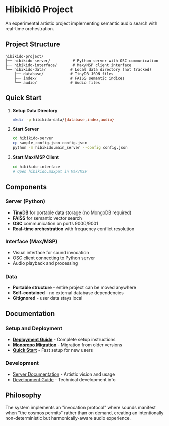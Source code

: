 # Hibikidō Project

An experimental artistic project implementing semantic audio search with real-time orchestration.

## Project Structure

```
hibikido-project/
├── hibikido-server/          # Python server with OSC communication
├── hibikido-interface/       # Max/MSP client interface  
└── hibikido-data/           # Local data directory (not tracked)
    ├── database/            # TinyDB JSON files
    ├── index/               # FAISS semantic indices
    └── audio/               # Audio files
```

## Quick Start

1. **Setup Data Directory**
   ```bash
   mkdir -p hibikido-data/{database,index,audio}
   ```

2. **Start Server**
   ```bash
   cd hibikido-server
   cp sample_config.json config.json
   python -m hibikido.main_server --config config.json
   ```

3. **Start Max/MSP Client**
   ```bash
   cd hibikido-interface
   # Open hibikido.maxpat in Max/MSP
   ```

## Components

### Server (Python)
- **TinyDB** for portable data storage (no MongoDB required)
- **FAISS** for semantic vector search
- **OSC** communication on ports 9000/9001
- **Real-time orchestration** with frequency conflict resolution

### Interface (Max/MSP)  
- Visual interface for sound invocation
- OSC client connecting to Python server
- Audio playback and processing

### Data
- **Portable structure** - entire project can be moved anywhere
- **Self-contained** - no external database dependencies
- **Gitignored** - user data stays local

## Documentation

### Setup and Deployment
- **[Deployment Guide](DEPLOYMENT_GUIDE.md)** - Complete setup instructions
- **[Monorepo Migration](MONOREPO_MIGRATION.md)** - Migration from older versions
- **[Quick Start](QUICK_START.md)** - Fast setup for new users

### Development
- [Server Documentation](hibikido-server/README.md) - Artistic vision and usage
- [Development Guide](hibikido-server/CLAUDE.md) - Technical development info

## Philosophy

The system implements an "invocation protocol" where sounds manifest when "the cosmos permits" rather than on demand, creating an intentionally non-deterministic but harmonically-aware audio experience.